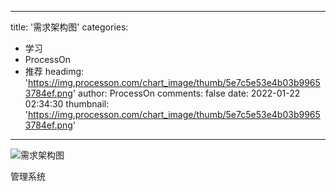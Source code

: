 
---
title: '需求架构图'
categories: 
 - 学习
 - ProcessOn
 - 推荐
headimg: 'https://img.processon.com/chart_image/thumb/5e7c5e53e4b03b99653784ef.png'
author: ProcessOn
comments: false
date: 2022-01-22 02:34:30
thumbnail: 'https://img.processon.com/chart_image/thumb/5e7c5e53e4b03b99653784ef.png'
---

<div>   
<img class="thumb" alt="需求架构图" src="https://img.processon.com/chart_image/thumb/5e7c5e53e4b03b99653784ef.png" referrerpolicy="no-referrer">
<p>管理系统</p>  
</div>
            
